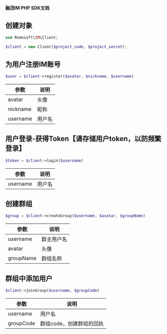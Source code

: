 #### 融茂IM PHP SDK文档

## 创建对象

```php
use Romosoft\IM\Client;

$client = new Client($project_code, $project_secret);

```

## 为用户注册IM账号

```php
$user = $client->register($avatar, $nickname, $username)
```

| 参数       | 说明  |
|----------|-----|
| avatar   | 头像  |
| nickname | 昵称  |
| username | 用户名 |

## 用户登录-获得Token【请存储用户token，以防频繁登录】

```php
$token = $client->login($username)
```

| 参数       | 说明  |
|----------|-----|
| username | 用户名 |

## 创建群组

```php
$group = $client->createGroup($username, $avatar, $groupName)
```

| 参数        | 说明    |
|-----------|-------|
| username  | 群主用户名 |
| avatar    | 头像    |
| groupName | 群组名称  |

## 群组中添加用户

```php
$client->joinGroup($username, $groupCode)
```

| 参数        | 说明             |
|-----------|----------------|
| username  | 用户名            |
| groupCode | 群组code，创建群组的回执 |
